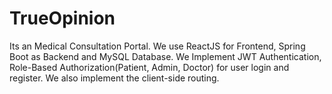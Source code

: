 # TrueOpinion
Its an Medical Consultation Portal.  We use ReactJS for Frontend, Spring Boot as Backend and MySQL Database. We Implement JWT Authentication, Role-Based Authorization(Patient, Admin, Doctor) for user login and register. We also implement the client-side routing.
